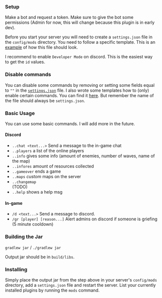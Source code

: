 ### Setup
Make a bot and request a token. Make sure to give the bot some permissions (Admin for now, this will change 
because this plugin is in early dev). 

Before you start your server you will need to create a `settings.json` file in the `config/mods` directory.
You need to follow a specific template. This is an [example](https://github.com/J-VdS/DiscordPlugin/blob/master/settings_template/settings.json) of how this file should look.

I recommend to enable `Developer Mode` on discord. This is the easiest way to get the `id` values.

### Disable commands
You can disable some commands by removing or setting some fields equal to `""` in the [`settings.json`](https://github.com/J-VdS/DiscordPlugin/blob/master/settings_template/settings.json) file. I also wrote some templates how to (only) enable certain commands. You can find it [here](https://github.com/J-VdS/DiscordPlugin/tree/master/settings_template). But remember the name of the file should always be `settings.json`.

### Basic Usage
You can use some basic commands. I will add more in the future.

#### Discord
* `..chat <text...>` Send a message to the in-game chat
* `..players` a list of the online players
* `..info` gives some info (amount of enemies, number of waves, name of the map)
* `..infores` amount of resources collected
* `..gameover` ends a game 
* `..maps` *custom* maps on the server
* `..changemap`<br>
(TODO)
* `..help` shows a help msg


#### In-game
* `/d <text...>` Send a message to discord.
* `/gr [player] [reason...]` Alert admins on discord if someone is griefing (5 minute cooldown)

### Building the Jar

`gradlew jar` / `./gradlew jar`

Output jar should be in `build/libs`.


### Installing

Simply place the output jar from the step above in your server's `config/mods` directory, add a `settings.json` file and restart the server.
List your currently installed plugins by running the `mods` command.
